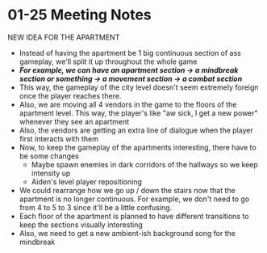 # 01-25 Meeting Notes

NEW IDEA FOR THE APARTMENT

- Instead of having the apartment be 1 big continuous section of ass gameplay, we'll split it up throughout the whole game
- ***For example, we can have an apartment section -> a mindbreak section or something -> a movement section -> a combat section***
- This way, the gameplay of the city level doesn't seem extremely foreign once the player reaches there.
- Also, we are moving all 4 vendors in the game to the floors of the apartment level. This way, the player's like "aw sick, I get a new power" whenever they see an apartment
- Also, the vendors are getting an extra line of dialogue when the player first interacts with them
- Now, to keep the gameplay of the apartments interesting, there have to be some changes
	- Maybe spawn enemies in dark corridors of the hallways so we keep intensity up
	- Aiden's level player repositioning
- We could rearrange how we go up / down the stairs now that the apartment is no longer continuous. For example, we don't need to go from 4 to 5 to 3 since it'll be a little confusing.
- Each floor of the apartment is planned to have different transitions to keep the sections visually interesting
- Also, we need to get a new ambient-ish background song for the mindbreak
